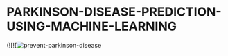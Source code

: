 # PARKINSON-DISEASE-PREDICTION-USING-MACHINE-LEARNING

(![![![prevent-parkinson-disease](https://github.com/Victory-Onumaku/PARKINSON-DISEASE-PREDICTION-USING-MACHINE-LEARNING/assets/91481737/c6a4a000-14c5-4339-b941-987eefa1ff1d)
